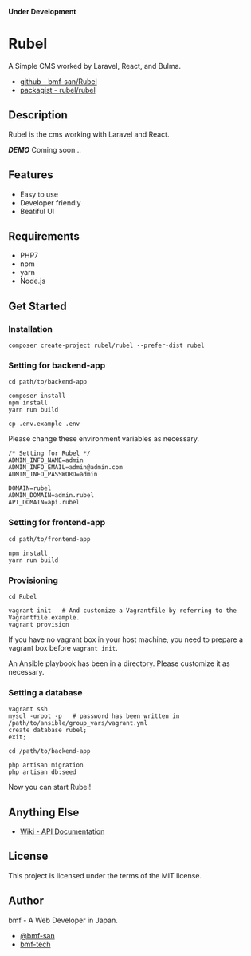 **Under Development**

# Rubel
A Simple CMS worked by Laravel, React, and Bulma.

- [github - bmf-san/Rubel](https://github.com/bmf-san/Rubel)
- [packagist - rubel/rubel](https://packagist.org/packages/rubel/rubel)

## Description
Rubel is the cms working with Laravel and React.

***DEMO***
Coming soon...

## Features
- Easy to use
- Developer friendly
- Beatiful UI

## Requirements
- PHP7
- npm
- yarn
- Node.js

## Get Started

### Installation
```
composer create-project rubel/rubel --prefer-dist rubel
```

### Setting for backend-app
```
cd path/to/backend-app

composer install
npm install
yarn run build

cp .env.example .env
```

Please change these environment variables as necessary.

```
/* Setting for Rubel */
ADMIN_INFO_NAME=admin
ADMIN_INFO_EMAIL=admin@admin.com
ADMIN_INFO_PASSWORD=admin

DOMAIN=rubel
ADMIN_DOMAIN=admin.rubel
API_DOMAIN=api.rubel
```

### Setting for frontend-app

```
cd path/to/frontend-app

npm install
yarn run build
```

### Provisioning

```
cd Rubel

vagrant init   # And customize a Vagrantfile by referring to the Vagrantfile.example.
vagrant provision
```

If you have no vagrant box in your host machine, you need to prepare a vagrant box before `vagrant init`.

An Ansible playbook has been in a directory.
Please customize it as necessary.

### Setting a database

```
vagrant ssh
mysql -uroot -p   # password has been written in /path/to/ansible/group_vars/vagrant.yml
create database rubel;
exit;

cd /path/to/backend-app

php artisan migration
php artisan db:seed
```

Now you can start Rubel!

## Anything Else
- [Wiki - API Documentation](https://github.com/bmf-san/laravel-react-blog-boilerplate/wiki/API-Documentation)

## License
This project is licensed under the terms of the MIT license.

## Author
bmf - A Web Developer in Japan.

- [@bmf-san](https://twitter.com/bmf_san)
- [bmf-tech](http://bmf-tech.com/)
